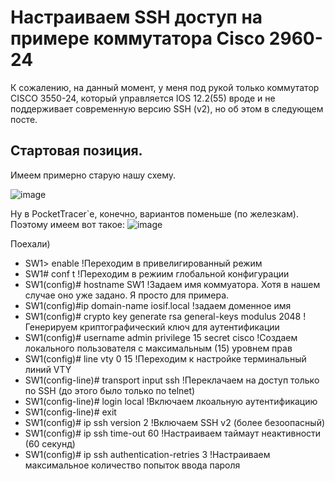 # Настраиваем SSH доступ на примере коммутатора Cisco 2960-24

К сожалению, на данный момент, у меня под рукой только коммутатор CISCO 3550-24, который управляется IOS 12.2(55) вроде и не поддерживает современную версию SSH (v2), но об этом в следующем посте.

## Стартовая позиция.

Имеем примерно старую нашу схему.

![image](https://github.com/user-attachments/assets/f3d38e27-4285-4e96-a26d-432d1aa97b1a)

Ну в PocketTracer`е, конечно, вариантов поменьше (по железкам). Поэтому имеем вот такое: 
![image](https://github.com/user-attachments/assets/03ffdd3e-0ab7-45b3-9481-2baaef4405a2)

Поехали) 

- SW1> enable !Переходим в привелигированный режим
- SW1# conf t !Переходим в режиим глобальной конфигурации
- SW1(config)# hostname SW1 !Задаем имя коммуатора. Хотя в нашем случае оно уже задано. Я просто для примера.
- SW1(config)#ip domain-name iosif.local !задаем доменное имя
- SW1(config)# crypto key generate rsa general-keys modulus 2048 !Генерируем криптографический ключ для аутентификации
- SW1(config)# username admin privilege 15 secret cisco !Создаем локального пользователя с максимальным (15) уровнем прав
- SW1(config)# line vty 0 15 !Переходим к настройке терминальный линий VTY
- SW1(config-line)# transport input ssh !Переклачаем на доступ только по SSH (до этого было только по telnet)
- SW1(config-line)# login local !Включаем лкоальную аутентификацию
- SW1(config-line)# exit
- SW1(config)# ip ssh version 2 !Включаем SSH v2 (более безоопасный)
- SW1(config)# ip ssh time-out 60 !Настраиваем таймаут неактивности (60 секунд)
- SW1(config)# ip ssh authentication-retries 3 !Настраиваем максимальное количество попыток ввода пароля
